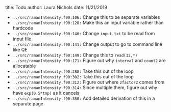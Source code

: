 title: Todo
author: Laura Nichols
date: 11/21/2019

* `../src/ramanIntensity.f90:106:` Change this to be separate variables
* `../src/ramanIntensity.f90:128:` Make this an input variable rather than hardcode
* `../src/ramanIntensity.f90:140:` Change `input.txt` to be read from input file
* `../src/ramanIntensity.f90:141:` Change output to go to command line like QE
* `../src/ramanIntensity.f90:149:` Change this to `read(12,*)`
* `../src/ramanIntensity.f90:171:` Figure out why `interval` and `count2` are allocatable
* `../src/ramanIntensity.f90:288:` Take this out of the loop
* `../src/ramanIntensity.f90:302:` Take this out of the loop
* `../src/ramanIntensity.f90:312:` Figure out where `zfactor2` comes from
* `../src/ramanIntensity.f90:314:` Since multiple them, figure out why have `exp(0.5*tmp)` as it cancels
* `../src/ramanIntensity.f90:350:` Add detailed derivation of this in a separate page
